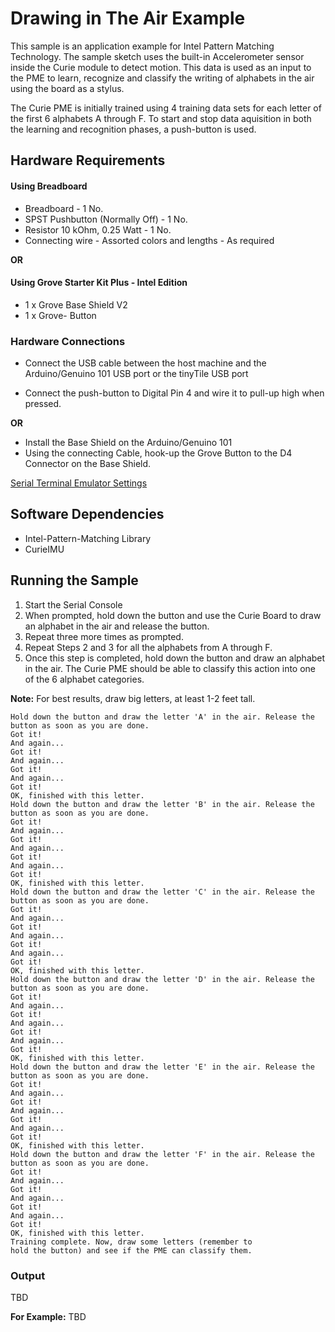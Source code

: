 # Drawing in The Air Example
This sample is an application example for Intel Pattern Matching Technology. The sample sketch uses the built-in Accelerometer sensor inside the Curie module to detect motion. This data is used as an input to the PME to learn, recognize and classify the writing of alphabets in the air using the board as a stylus.

The Curie PME is initially trained using 4 training data sets for each letter of the first 6 alphabets A through F. To start and stop data aquisition in both the learning and recognition phases, a push-button is used.


## Hardware Requirements

#### Using Breadboard
   * Breadboard - 1 No.
   * SPST Pushbutton (Normally Off) - 1 No.
   * Resistor 10 kOhm, 0.25 Watt - 1 No.
   * Connecting wire - Assorted colors and lengths - As required

**OR**

#### Using Grove Starter Kit Plus - Intel Edition
   * 1 x Grove Base Shield V2
   * 1 x Grove- Button
   
### Hardware Connections
   
   * Connect the USB cable between the host machine and the Arduino/Genuino 101
   USB port or the tinyTile USB port
   
   * Connect the push-button to Digital Pin 4 and wire it to pull-up high when pressed. 
   
**OR**

   * Install the Base Shield on the Arduino/Genuino 101
   * Using the connecting Cable, hook-up the Grove Button to the D4 Connector on the Base Shield.

[Serial Terminal Emulator Settings](../SerialSettings.md)

## Software Dependencies
  * Intel-Pattern-Matching Library
  * CurieIMU

## Running the Sample

1. Start the Serial Console
2. When prompted, hold down the button and use the Curie Board to draw an alphabet in the air and release the button.
3. Repeat three more times as prompted.
4. Repeat Steps 2 and 3 for all the alphabets from A through F.
5. Once this step is completed, hold down the button and draw an alphabet in the air. The Curie PME should be able to classify this action into one of the 6 alphabet categories.

**Note:** For best results, draw big letters, at least 1-2 feet tall.

```
Hold down the button and draw the letter 'A' in the air. Release the button as soon as you are done.
Got it!
And again...
Got it!
And again...
Got it!
And again...
Got it!
OK, finished with this letter.
Hold down the button and draw the letter 'B' in the air. Release the button as soon as you are done.
Got it!
And again...
Got it!
And again...
Got it!
And again...
Got it!
OK, finished with this letter.
Hold down the button and draw the letter 'C' in the air. Release the button as soon as you are done.
Got it!
And again...
Got it!
And again...
Got it!
And again...
Got it!
OK, finished with this letter.
Hold down the button and draw the letter 'D' in the air. Release the button as soon as you are done.
Got it!
And again...
Got it!
And again...
Got it!
And again...
Got it!
OK, finished with this letter.
Hold down the button and draw the letter 'E' in the air. Release the button as soon as you are done.
Got it!
And again...
Got it!
And again...
Got it!
And again...
Got it!
OK, finished with this letter.
Hold down the button and draw the letter 'F' in the air. Release the button as soon as you are done.
Got it!
And again...
Got it!
And again...
Got it!
And again...
Got it!
OK, finished with this letter.
Training complete. Now, draw some letters (remember to
hold the button) and see if the PME can classify them.
```

### Output 
TBD


**For Example:**
TBD
